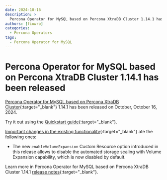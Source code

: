 ```yaml
---
date: 2024-10-16
description: >
  Percona Operator for MySQL based on Percona XtraDB Cluster 1.14.1 has been released on Wednesday, October 16, 2024.
authors: [fiowro]
categories:
  - Percona Operators
tags:
  - Percona Operator for MySQL
---
```


# Percona Operator for MySQL based on Percona XtraDB Cluster 1.14.1 has been released

<!-- more -->

[Percona Operator for MySQL based on Percona XtraDB Cluster](https://docs.percona.com/percona-operator-for-mysql/pxc/index.html){:target="_blank"} 1.14.1 has been released on October, October 16, 2024.

Try it out using the [Quickstart guide](https://docs.percona.com/percona-operator-for-mysql/pxc/quickstart.html){:target="_blank"}.

[Important changes in the existing functionality](https://docs.percona.com/percona-operator-for-mysql/pxc/ReleaseNotes/Kubernetes-Operator-for-PXC-RN1.14.1.html#deprecation-change-rename-and-removal){:target="_blank"} ate the following ones:

* The new `enableVolumeExpansion` Custom Resource option introduced in this release allows to disable the automated storage scaling with Volume Expansion capability, which is now disabled by default.

Learn more in Percona Operator for MySQL based on Percona XtraDB Cluster 1.14.1 [release notes](https://docs.percona.com/percona-operator-for-mysql/pxc/ReleaseNotes/Kubernetes-Operator-for-PXC-RN1.14.1.html){:target="_blank"}.
